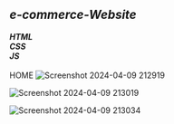 ## <i>e-commerce-Website
<b> HTML </b> <br>
<b> CSS </b> <br>
<b> JS </b> <br>
</i> <br>
HOME
![Screenshot 2024-04-09 212919](https://github.com/Nilesh-Bhoi23/e-commerce-Website/assets/147185281/bb9290e6-cb92-4fe3-baa8-b0e4e77a4712)

![Screenshot 2024-04-09 213019](https://github.com/Nilesh-Bhoi23/e-commerce-Website/assets/147185281/305f3975-f257-4401-a0a1-c7060e8aa636)

![Screenshot 2024-04-09 213034](https://github.com/Nilesh-Bhoi23/e-commerce-Website/assets/147185281/69149105-ca83-4b11-8b73-50c734bf77dd)
